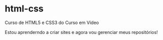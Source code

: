 # html-css
 Curso de HTML5 e CSS3 do Curso em Vídeo

Estou aprenderndo a criar sites e agora vou gerenciar meus repositórios!